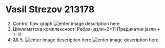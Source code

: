 # Vasil Strezov 213178
2. Control flow graph
   ![enter image description here](https://cdn.discordapp.com/attachments/989288324906758204/1112791315265093662/image.png)
3. Цикломатска комплексност:
   Ребра-јазли+2=11
   Предикатни јазли + 1=11
4. && 5.
   ![enter image description here](https://cdn.discordapp.com/attachments/989288324906758204/1112791129193201805/image.png)
   ![enter image description here](https://cdn.discordapp.com/attachments/989288324906758204/1112791205026222080/image.png)

	
